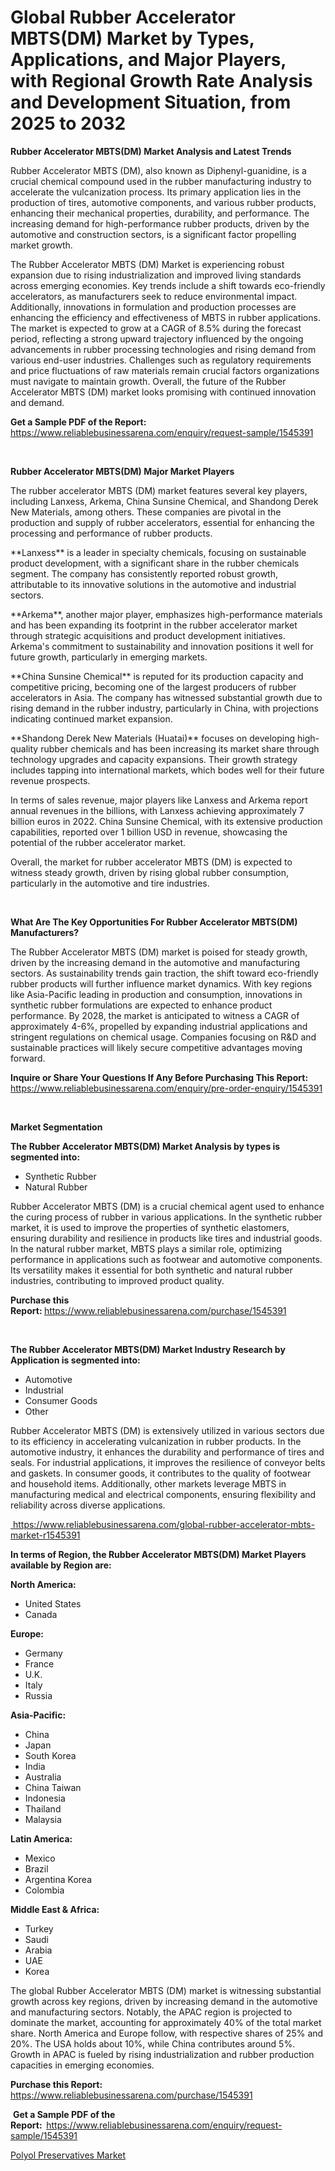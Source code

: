 <p><h1>Global Rubber Accelerator MBTS(DM) Market by Types, Applications, and Major Players, with Regional Growth Rate Analysis and Development Situation, from 2025 to 2032</h1></p><p><strong>Rubber Accelerator MBTS(DM) Market Analysis and Latest Trends</strong></p>
<p><p>Rubber Accelerator MBTS (DM), also known as Diphenyl-guanidine, is a crucial chemical compound used in the rubber manufacturing industry to accelerate the vulcanization process. Its primary application lies in the production of tires, automotive components, and various rubber products, enhancing their mechanical properties, durability, and performance. The increasing demand for high-performance rubber products, driven by the automotive and construction sectors, is a significant factor propelling market growth.</p><p>The Rubber Accelerator MBTS (DM) Market is experiencing robust expansion due to rising industrialization and improved living standards across emerging economies. Key trends include a shift towards eco-friendly accelerators, as manufacturers seek to reduce environmental impact. Additionally, innovations in formulation and production processes are enhancing the efficiency and effectiveness of MBTS in rubber applications. The market is expected to grow at a CAGR of 8.5% during the forecast period, reflecting a strong upward trajectory influenced by the ongoing advancements in rubber processing technologies and rising demand from various end-user industries. Challenges such as regulatory requirements and price fluctuations of raw materials remain crucial factors organizations must navigate to maintain growth. Overall, the future of the Rubber Accelerator MBTS (DM) market looks promising with continued innovation and demand.</p></p>
<p><strong>Get a Sample PDF of the Report:&nbsp;</strong> <a href="https://www.reliablebusinessarena.com/enquiry/request-sample/1545391?utm_campaign=1932&utm_medium=2&utm_source=Github&utm_content=ia&utm_term=02022025&utm_id=rubber-accelerator-mbtsdm">https://www.reliablebusinessarena.com/enquiry/request-sample/1545391</a></p>
<p>&nbsp;</p>
<p><strong>Rubber Accelerator MBTS(DM) Major Market Players</strong></p>
<p><p>The rubber accelerator MBTS (DM) market features several key players, including Lanxess, Arkema, China Sunsine Chemical, and Shandong Derek New Materials, among others. These companies are pivotal in the production and supply of rubber accelerators, essential for enhancing the processing and performance of rubber products.</p><p>**Lanxess** is a leader in specialty chemicals, focusing on sustainable product development, with a significant share in the rubber chemicals segment. The company has consistently reported robust growth, attributable to its innovative solutions in the automotive and industrial sectors.</p><p>**Arkema**, another major player, emphasizes high-performance materials and has been expanding its footprint in the rubber accelerator market through strategic acquisitions and product development initiatives. Arkema's commitment to sustainability and innovation positions it well for future growth, particularly in emerging markets.</p><p>**China Sunsine Chemical** is reputed for its production capacity and competitive pricing, becoming one of the largest producers of rubber accelerators in Asia. The company has witnessed substantial growth due to rising demand in the rubber industry, particularly in China, with projections indicating continued market expansion.</p><p>**Shandong Derek New Materials (Huatai)** focuses on developing high-quality rubber chemicals and has been increasing its market share through technology upgrades and capacity expansions. Their growth strategy includes tapping into international markets, which bodes well for their future revenue prospects.</p><p>In terms of sales revenue, major players like Lanxess and Arkema report annual revenues in the billions, with Lanxess achieving approximately 7 billion euros in 2022. China Sunsine Chemical, with its extensive production capabilities, reported over 1 billion USD in revenue, showcasing the potential of the rubber accelerator market.</p><p>Overall, the market for rubber accelerator MBTS (DM) is expected to witness steady growth, driven by rising global rubber consumption, particularly in the automotive and tire industries.</p></p>
<p>&nbsp;</p>
<p><strong>What Are The Key Opportunities For Rubber Accelerator MBTS(DM) Manufacturers?</strong></p>
<p><p>The Rubber Accelerator MBTS (DM) market is poised for steady growth, driven by the increasing demand in the automotive and manufacturing sectors. As sustainability trends gain traction, the shift toward eco-friendly rubber products will further influence market dynamics. With key regions like Asia-Pacific leading in production and consumption, innovations in synthetic rubber formulations are expected to enhance product performance. By 2028, the market is anticipated to witness a CAGR of approximately 4-6%, propelled by expanding industrial applications and stringent regulations on chemical usage. Companies focusing on R&D and sustainable practices will likely secure competitive advantages moving forward.</p></p>
<p><strong>Inquire or Share Your Questions If Any Before Purchasing This Report:</strong> <a href="https://www.reliablebusinessarena.com/enquiry/pre-order-enquiry/1545391?utm_campaign=1932&utm_medium=2&utm_source=Github&utm_content=ia&utm_term=02022025&utm_id=rubber-accelerator-mbtsdm">https://www.reliablebusinessarena.com/enquiry/pre-order-enquiry/1545391</a></p>
<p>&nbsp;</p>
<p><strong>Market Segmentation</strong></p>
<p><strong>The Rubber Accelerator MBTS(DM) Market Analysis by types is segmented into:</strong></p>
<p><ul><li>Synthetic Rubber</li><li>Natural Rubber</li></ul></p>
<p><p>Rubber Accelerator MBTS (DM) is a crucial chemical agent used to enhance the curing process of rubber in various applications. In the synthetic rubber market, it is used to improve the properties of synthetic elastomers, ensuring durability and resilience in products like tires and industrial goods. In the natural rubber market, MBTS plays a similar role, optimizing performance in applications such as footwear and automotive components. Its versatility makes it essential for both synthetic and natural rubber industries, contributing to improved product quality.</p></p>
<p><strong>Purchase this Report:&nbsp;</strong><a href="https://www.reliablebusinessarena.com/purchase/1545391?utm_campaign=1932&utm_medium=2&utm_source=Github&utm_content=ia&utm_term=02022025&utm_id=rubber-accelerator-mbtsdm">https://www.reliablebusinessarena.com/purchase/1545391</a></p>
<p>&nbsp;</p>
<p><strong>The Rubber Accelerator MBTS(DM) Market Industry Research by Application is segmented into:</strong></p>
<p><ul><li>Automotive</li><li>Industrial</li><li>Consumer Goods</li><li>Other</li></ul></p>
<p><p>Rubber Accelerator MBTS (DM) is extensively utilized in various sectors due to its efficiency in accelerating vulcanization in rubber products. In the automotive industry, it enhances the durability and performance of tires and seals. For industrial applications, it improves the resilience of conveyor belts and gaskets. In consumer goods, it contributes to the quality of footwear and household items. Additionally, other markets leverage MBTS in manufacturing medical and electrical components, ensuring flexibility and reliability across diverse applications.</p></p>
<p><a href="https://www.reliablebusinessarena.com/global-rubber-accelerator-mbts-market-r1545391?utm_campaign=1932&utm_medium=2&utm_source=Github&utm_content=ia&utm_term=02022025&utm_id=rubber-accelerator-mbtsdm">&nbsp;https://www.reliablebusinessarena.com/global-rubber-accelerator-mbts-market-r1545391</a></p>
<p><strong>In terms of Region, the Rubber Accelerator MBTS(DM) Market Players available by Region are:</strong></p>
<p>
    <p> <strong> North America: </strong>
        <ul>
            <li>United States</li>
            <li>Canada</li>
        </ul>
        </p> 
    <p> <strong> Europe: </strong>
        <ul>
            <li>Germany</li>
            <li>France</li>
            <li>U.K.</li>
            <li>Italy</li>
            <li>Russia</li>
        </ul>
        </p> 
    <p> <strong> Asia-Pacific: </strong>
        <ul>
            <li>China</li>
            <li>Japan</li>
            <li>South Korea</li>
            <li>India</li>
            <li>Australia</li>
            <li>China Taiwan</li>
            <li>Indonesia</li>
            <li>Thailand</li>
            <li>Malaysia</li>
        </ul>
        </p> 
    <p> <strong> Latin America: </strong>
        <ul>
            <li>Mexico</li>
            <li>Brazil</li>
            <li>Argentina Korea</li>
            <li>Colombia</li>
        </ul>
        </p> 
    <p> <strong> Middle East & Africa: </strong>
        <ul>
            <li>Turkey</li>
            <li>Saudi</li>
            <li>Arabia</li>
            <li>UAE</li>
            <li>Korea</li>
        </ul>
    </p>
    </p>
<p><p>The global Rubber Accelerator MBTS (DM) market is witnessing substantial growth across key regions, driven by increasing demand in the automotive and manufacturing sectors. Notably, the APAC region is projected to dominate the market, accounting for approximately 40% of the total market share. North America and Europe follow, with respective shares of 25% and 20%. The USA holds about 10%, while China contributes around 5%. Growth in APAC is fueled by rising industrialization and rubber production capacities in emerging economies.</p></p>
<p><strong>Purchase this Report: </strong><a href="https://www.reliablebusinessarena.com/purchase/1545391?utm_campaign=1932&utm_medium=2&utm_source=Github&utm_content=ia&utm_term=02022025&utm_id=rubber-accelerator-mbtsdm">https://www.reliablebusinessarena.com/purchase/1545391</a></p>
<p>&nbsp;<strong>Get a Sample PDF of the Report:&nbsp;&nbsp;</strong><a href="https://www.reliablebusinessarena.com/enquiry/request-sample/1545391?utm_campaign=1932&utm_medium=2&utm_source=Github&utm_content=ia&utm_term=02022025&utm_id=rubber-accelerator-mbtsdm">https://www.reliablebusinessarena.com/enquiry/request-sample/1545391</a></p>
<p><strong></strong></p>
<p><p><a href="https://github.com/luckyshygirl/Market-Research-Report-List-7/blob/main/polyol-preservatives-market.md?utm_campaign=1932&utm_medium=2&utm_source=Github&utm_content=ia&utm_term=02022025&utm_id=rubber-accelerator-mbtsdm">Polyol Preservatives Market</a></p></p>
